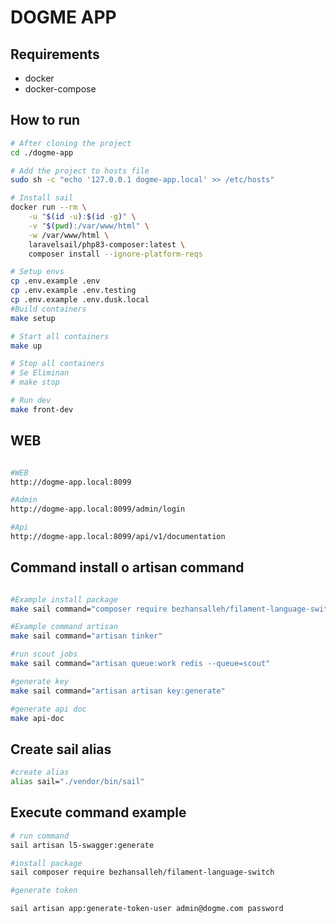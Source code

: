 # DOGME APP

## Requirements

-   docker
-   docker-compose

## How to run

```bash
# After cloning the project
cd ./dogme-app

# Add the project to hosts file
sudo sh -c "echo '127.0.0.1 dogme-app.local' >> /etc/hosts"

# Install sail
docker run --rm \
    -u "$(id -u):$(id -g)" \
    -v "$(pwd):/var/www/html" \
    -w /var/www/html \
    laravelsail/php83-composer:latest \
    composer install --ignore-platform-reqs

# Setup envs
cp .env.example .env
cp .env.example .env.testing
cp .env.example .env.dusk.local
#Build containers
make setup

# Start all containers
make up

# Stop all containers
# Se Eliminan
# make stop

# Run dev
make front-dev
```

## WEB

```bash

#WEB
http://dogme-app.local:8099

#Admin
http://dogme-app.local:8099/admin/login

#Api
http://dogme-app.local:8099/api/v1/documentation
```

## Command install o artisan command

```bash

#Example install package
make sail command="composer require bezhansalleh/filament-language-switch"

#Example command artisan
make sail command="artisan tinker"

#run scout jobs
make sail command="artisan queue:work redis --queue=scout"

#generate key
make sail command="artisan artisan key:generate"

#generate api doc
make api-doc
```

## Create sail alias

```bash
#create alias
alias sail="./vendor/bin/sail"
```

## Execute command example
```bash
# run command
sail artisan l5-swagger:generate

#install package
sail composer require bezhansalleh/filament-language-switch

#generate token

sail artisan app:generate-token-user admin@dogme.com password
```
